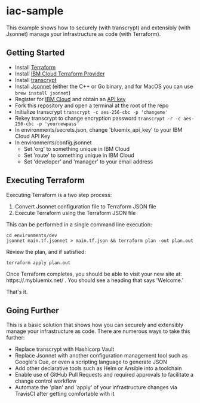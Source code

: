 # iac-sample

This example shows how to securely (with transcrypt) and extensibly (with Jsonnet)
manage your infrastructure as code (with Terraform).

## Getting Started

* Install [Terraform](https://learn.hashicorp.com/terraform/getting-started/install.html)
* Install [IBM Cloud Terraform Provider](https://github.com/IBM-Cloud/terraform-provider-ibm)
* Install [transcrypt](https://github.com/elasticdog/transcrypt)
* Install [Jsonnet](https://jsonnet.org/learning/getting_started.html) (either the C++ or Go binary, and for MacOS you can use `brew install jsonnet`)
* Register for [IBM Cloud](https://cloud.ibm.com/registration) and obtain an [API key](https://cloud.ibm.com/iam#/apikeys)
* Fork this repository and open a terminal at the root of the repo
* Initialize transcrypt `transcrypt -c aes-256-cbc -p 'changeme'`
* Rekey transcrypt to change encryption password `transcrypt -r -c aes-256-cbc -p 'yournewpass'`
* In environments/secrets.json, change 'bluemix_api_key' to your IBM Cloud API Key
* In environments/config.jsonnet
  * Set 'org' to something unique in IBM Cloud
  * Set 'route' to something unique in IBM Cloud
  * Set 'developer' and 'manager' to your email address

## Executing Terraform

Executing Terraform is a two step process:
1) Convert Jsonnet configuration file to Terraform JSON file
2) Execute Terraform using the Terraform JSON file

This can be performed in a single command line execution:
```
cd environments/dev
jsonnet main.tf.jsonnet > main.tf.json && terraform plan -out plan.out
```

Review the plan, and if satisfied:
```
terraform apply plan.out
```

Once Terraform completes, you should be able to visit your new site at: https://<your unique route>.mybluemix.net/ .
You should see a heading that says 'Welcome.'

That's it.

## Going Further

This is a basic solution that shows how you can securely and extensibly manage
your infrastructure as code. There are numerous ways to take this further:

* Replace transcrypt with Hashicorp Vault
* Replace Jsonnet with another configuration management tool such as Google's Cue,
  or even a scripting language to generate JSON
* Add other declarative tools such as Helm or Ansible into a toolchain
* Enable use of GitHub Pull Requests and required approvals to facilitate a
  change control workflow
* Automate the 'plan' and 'apply' of your infrastructure changes via TravisCI
  after getting comfortable with it